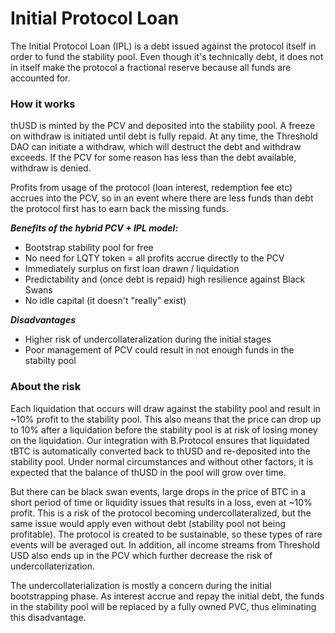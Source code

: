 # Initial Protocol Loan

The Initial Protocol Loan (IPL) is a debt issued against the protocol itself in order to fund the stability pool. Even though it's technically debt, it does not in itself make the protocol a fractional reserve because all funds are accounted for.&#x20;

### **How it works**

thUSD is minted by the PCV and deposited into the stability pool. A freeze on withdraw is initiated until debt is fully repaid. At any time, the Threshold DAO can initiate a withdraw, which will destruct the debt and withdraw exceeds. If the PCV for some reason has less than the debt available, withdraw is denied.&#x20;

Profits from usage of the protocol (loan interest, redemption fee etc) accrues into the PCV, so in an event where there are less funds than debt the protocol first has to earn back the missing funds.&#x20;

_**Benefits of the hybrid PCV + IPL model:**_

* Bootstrap stability pool for free
* No need for LQTY token = all profits accrue directly to the PCV
* Immediately surplus on first loan drawn / liquidation
* Predictability and (once debt is repaid) high resilience against Black Swans
* No idle capital (it doesn't "really" exist)

_**Disadvantages**_

* Higher risk of undercollateralization during the initial stages
* Poor management of PCV could result in not enough funds in the stabilty pool

### About the risk

Each liquidation that occurs will draw against the stability pool and result in \~10% profit to the stability pool. This also means that the price can drop up to 10% after a liquidation before the stability pool is at risk of losing money on the liquidation. Our integration with B.Protocol ensures that liquidated tBTC is automatically converted back to thUSD and re-deposited into the stability pool. Under normal circumstances and without other factors, it is expected that the balance of thUSD in the pool will grow over time.&#x20;

But there can be black swan events, large drops in the price of BTC in a short period of time or liquidity issues that results in a loss, even at \~10% profit. This is a risk of the protocol becoming undercollateralized, but the same issue would apply even without debt (stability pool not being profitable). The protocol is created to be sustainable, so these types of rare events will be averaged out. In addition, all income streams from Threshold USD also ends up in the PCV which further decrease the risk of undercollaterization.&#x20;

The undercollaterialization is mostly a concern during the initial bootstrapping phase. As interest accrue and repay the initial debt, the funds in the stability pool will be replaced by a fully owned PVC, thus eliminating this disadvantage.
